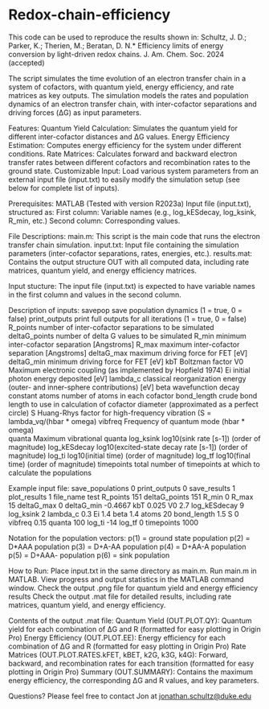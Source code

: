 # Redox-chain-efficiency

This code can be used to reproduce the results shown in:
Schultz, J. D.; Parker, K.; Therien, M.; Beratan, D. N.* Efficiency limits of energy conversion by light-driven redox chains. J. Am. Chem. Soc. 2024 (accepted)

The script simulates the time evolution of an electron transfer chain in a system of cofactors, with quantum yield, energy efficiency, and rate matrices as key outputs. The simulation models the rates and population dynamics of an electron transfer chain, with inter-cofactor separations and driving forces (ΔG) as input parameters.

Features:
  Quantum Yield Calculation: Simulates the quantum yield for different inter-cofactor distances and ΔG values.
  Energy Efficiency Estimation: Computes energy efficiency for the system under different conditions.
  Rate Matrices: Calculates forward and backward electron transfer rates between different cofactors and recombination rates to the ground state.
  Customizable Input: Load various system parameters from an external input file (input.txt) to easily modify the simulation setup (see below for                          complete list of inputs).

Prerequisites:
  MATLAB (Tested with version R2023a)
  Input file (input.txt), structured as:
    First column: Variable names (e.g., log_kESdecay, log_ksink, R_min, etc.)
    Second column: Corresponding values.

File Descriptions:
  main.m: This script is the main code that runs the electron transfer chain simulation.
  input.txt: Input file containing the simulation parameters (inter-cofactor separations, rates, energies, etc.).
  results.mat: Contains the output structure OUT with all computed data, including rate matrices, quantum yield, and energy efficiency matrices.

Input stucture:
  The input file (input.txt) is expected to have variable names in the first column and values in the second column.

Description of inputs: 
  savepop         save population dynamics (1 = true, 0 = false)
  print_outputs   print full outputs for all iterations (1 = true, 0 = false)
  R_points        number of inter-cofactor separations to be simulated
  deltaG_points   number of delta G values to be simulated
  R_min           minimum inter-cofactor separation [Angstroms]
  R_max           maximum inter-cofactor separation [Angstroms]
  deltaG_max      maximum driving force for FET [eV]
  deltaG_min      minimum driving force for FET [eV]
  kbT             Boltzman factor
  V0              Maximum electronic coupling (as implemented by Hopfield 1974)
  Ei              initial photon energy deposited [eV]
  lambda_c        classical reorganization energy (outer- and inner-sphere contributions) [eV]
  beta            wavefunction decay constant
  atoms           number of atoms in each cofactor
  bond_length     crude bond length to use in calculation of cofactor diameter (approximated as a perfect circle)
  S               Huang-Rhys factor for high-frequency vibration (S = lambda_vq/(hbar * omega)
  vibfreq         Frequency of quantum mode (hbar * omega)  
  quanta          Maximum vibrational quanta
  log_ksink       log10(sink rate [s-1]) (order of magnitude)
  log_kESdecay    log10(excited-state decay rate [s-1]) (order of magnitude)
  log_ti          log10(initial time) (order of magnitude)
  log_tf          log10(final time) (order of magnitude)
  timepoints      total number of timepoints at which to calculate the populations

Example input file:
  save_populations 0
  print_outputs 0
  save_results 1
  plot_results 1
  file_name test
  R_points 151
  deltaG_points 151
  R_min 0
  R_max 15
  deltaG_max 0
  deltaG_min -0.4667
  kbT 0.025
  V0 2.7
  log_kESdecay 9
  log_ksink 2
  lambda_c 0.3
  Ei 1.4
  beta 1.4
  atoms 20
  bond_length 1.5
  S 0
  vibfreq 0.15
  quanta 100
  log_ti -14
  log_tf 0
  timepoints 1000

Notation for the population vectors:
p(1) = ground state population
p(2) = D*AAA population
p(3) = D+A-AA population
p(4) = D+AA-A population
p(5) = D+AAA- population
p(6) = sink population

How to Run:
  Place input.txt in the same directory as main.m.
  Run main.m in MATLAB.
  View progress and output statistics in the MATLAB command window.
  Check the output .png file for quantum yield and energy efficiency results
  Check the output .mat file for detailed results, including rate matrices, quantum yield, and energy efficiency.
  
Contents of the output .mat file:
  Quantum Yield (OUT.PLOT.QY): Quantum yield for each combination of ΔG and R (formatted for easy plotting in Origin Pro)
  Energy Efficiency (OUT.PLOT.EE): Energy efficiency for each combination of ΔG and R (formatted for easy plotting in Origin Pro)
  Rate Matrices (OUT.PLOT.RATES.kFET, kBET, k2G, k3G, k4G): Forward, backward, and recombination rates for each transition (formatted for easy     
                                                            plotting in Origin Pro)
  Summary (OUT.SUMMARY): Contains the maximum energy efficiency, the corresponding ΔG and R values, and key parameters.

Questions? Please feel free to contact Jon at jonathan.schultz@duke.edu
